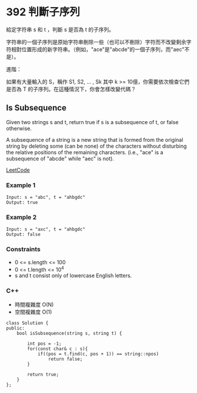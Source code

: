 # 392 判斷子序列 

給定字符串 s 和 t ，判斷 s 是否為 t 的子序列。

字符串的一個子序列是原始字符串刪除一些（也可以不刪除）字符而不改變剩余字符相對位置形成的新字符串。（例如，"ace"是"abcde"的一個子序列，而"aec"不是）。

進階：

如果有大量輸入的 S，稱作 S1, S2, ... , Sk 其中 k >= 10億，你需要依次檢查它們是否為 T 的子序列。在這種情況下，你會怎樣改變代碼？

##  Is Subsequence

Given two strings s and t, return true if s is a subsequence of t, or false otherwise.

A subsequence of a string is a new string that is formed from the original string by deleting some (can be none) of the characters without disturbing the relative positions of the remaining characters. (i.e., "ace" is a subsequence of "abcde" while "aec" is not).

[LeetCode](https://leetcode-cn.com/problems/is-subsequence/)

### Example 1

```
Input: s = "abc", t = "ahbgdc"
Output: true
```

### Example 2

```
Input: s = "axc", t = "ahbgdc"
Output: false
```

### Constraints

* 0 <= s.length <= 100
* 0 <= t.length <= 10<sup>4</sup>
* s and t consist only of lowercase English letters.


### C++ 

* 時間複雜度 O(N)
* 空間複雜度 O(1) 

```
class Solution {
public:
    bool isSubsequence(string s, string t) {

        int pos = -1;
        for(const char& c : s){
            if((pos = t.find(c, pos + 1)) == string::npos)
                return false;
        }

        return true;
    }
};
```
